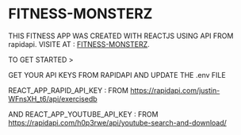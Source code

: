 # FITNESS-MONSTERZ

THIS FITNESS APP WAS CREATED WITH REACTJS USING API FROM rapidapi. VISITE AT : [FITNESS-MONSTERZ](https://fitnessmonsterz.netlify.app/).

TO GET STARTED > 

GET YOUR API KEYS FROM RAPIDAPI AND UPDATE THE .env FILE

REACT_APP_RAPID_API_KEY : FROM https://rapidapi.com/justin-WFnsXH_t6/api/exercisedb

AND REACT_APP_YOUTUBE_API_KEY : FROM https://rapidapi.com/h0p3rwe/api/youtube-search-and-download/
